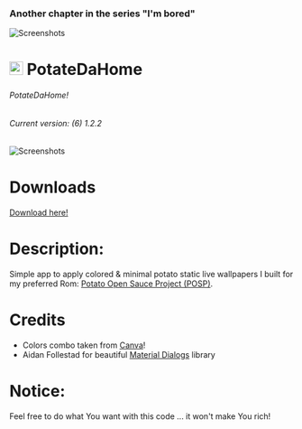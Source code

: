 ### Another chapter in the series "I'm bored"

![Screenshots](https://raw.githubusercontent.com/enricocid/PotateDaHome/master/bored.png)

# <img src ="https://upload.wikimedia.org/wikipedia/commons/b/b5/Kotlin-logo.png" width=24> PotateDaHome

###### PotateDaHome!
###### Current version: (6) 1.2.2

![Screenshots](https://raw.githubusercontent.com/enricocid/PotateDaHome/master/potatedahome4.gif) 

# Downloads

[Download here!](https://github.com/enricocid/PotateDaHome/releases)


# Description:

Simple app to apply colored & minimal potato static live wallpapers I built for my preferred Rom: [Potato Open Sauce Project (POSP)](https://potatoproject.co).


# Credits
- Colors combo taken from [Canva](https://github.com/afollestad/material-dialogs)!
- Aidan Follestad for beautiful [Material Dialogs](https://www.canva.com/learn/100-color-combinations/) library


# Notice:

Feel free to do what You want with this code ... it won't make You rich!
